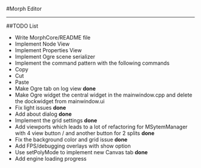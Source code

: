 #Morph Editor

************************

##TODO List

- Write MorphCore/README file
- Implement Node View
- Implement Properties View
- Implement Ogre scene serializer
- Implement the command pattern with the following commands
 - Copy
 - Cut
 - Paste
- Make Ogre tab on log view __done__
- Make Ogre widget the central widget in the mainwindow.cpp and delete the dockwidget from mainwindow.ui
- Fix light issues __done__
- Add about dialog __done__
- Implement the grid settings __done__
- Add viewports which leads to a lot of refactoring for MSytemManager with 4 view button / and another button for 2 splits __done__
 - Fix the background color and grid issue __done__
- Add FPS/debugging overlays with show option
- Use setPolyMode to implement new Canvas tab __done__
- Add engine loading progress
